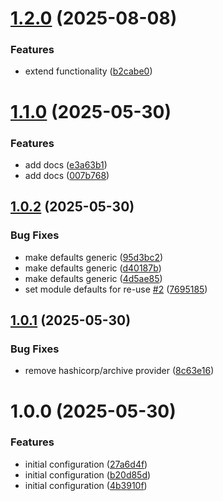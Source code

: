 # [1.2.0](https://github.com/GrabAByte/terraform-module-aws-s3/compare/v1.1.0...v1.2.0) (2025-08-08)


### Features

* extend functionality ([b2cabe0](https://github.com/GrabAByte/terraform-module-aws-s3/commit/b2cabe017ffdbfbcef3788acca0689587065469b))

# [1.1.0](https://github.com/GrabAByte/terraform-module-aws-s3/compare/v1.0.2...v1.1.0) (2025-05-30)


### Features

* add docs ([e3a63b1](https://github.com/GrabAByte/terraform-module-aws-s3/commit/e3a63b1c6464e4b3dffa48dd1fe481a8880b6761))
* add docs ([007b768](https://github.com/GrabAByte/terraform-module-aws-s3/commit/007b768a53d7db6446d8423f33da4540650257cf))

## [1.0.2](https://github.com/GrabAByte/terraform-module-aws-s3/compare/v1.0.1...v1.0.2) (2025-05-30)


### Bug Fixes

* make defaults generic ([95d3bc2](https://github.com/GrabAByte/terraform-module-aws-s3/commit/95d3bc21bd298bce3fffb0cfd8c54a64e0e1050a))
* make defaults generic ([d40187b](https://github.com/GrabAByte/terraform-module-aws-s3/commit/d40187bd0353d62dc04968804436f89561c8366e))
* make defaults generic ([4d5ae85](https://github.com/GrabAByte/terraform-module-aws-s3/commit/4d5ae8540e69972d32435b6427966c2d0f0e6a6d))
* set module defaults for re-use [#2](https://github.com/GrabAByte/terraform-module-aws-s3/issues/2) ([7695185](https://github.com/GrabAByte/terraform-module-aws-s3/commit/7695185be7949e37ca77f90807e3d976a330a732))

## [1.0.1](https://github.com/GrabAByte/terraform-module-aws-s3/compare/v1.0.0...v1.0.1) (2025-05-30)


### Bug Fixes

* remove hashicorp/archive provider ([8c63e16](https://github.com/GrabAByte/terraform-module-aws-s3/commit/8c63e1692b1bc2b8c57cc33b6346d2af8c4820b2))

# 1.0.0 (2025-05-30)


### Features

* initial configuration ([27a6d4f](https://github.com/GrabAByte/terraform-module-aws-s3/commit/27a6d4f0e97508ba77a1ca703e6419c1318d6508))
* initial configuration ([b20d85d](https://github.com/GrabAByte/terraform-module-aws-s3/commit/b20d85d27e6e62510e51656cbe35d1b15001cb61))
* initial configuration ([4b3910f](https://github.com/GrabAByte/terraform-module-aws-s3/commit/4b3910fb7949b99f27124882484b7eb49d14c660))

